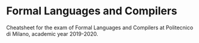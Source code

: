 # Formal Languages and Compilers

Cheatsheet for the exam of Formal Languages and Compilers at Politecnico di Milano, academic year 2019-2020.
